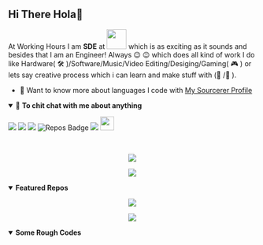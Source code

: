 ## Hi There Hola👋

At Working Hours I am **SDE** </b> at <img height="40" src="https://www.milkbasket.com/assets/img/logo/mb-logo-horizontal.png"> which is as exciting as it sounds and besides that I am an Engineer! Always :wink: :wink: which does all kind of work I do like Hardware(  :hammer_and_wrench:  )/Software/Music/Video Editing/Desiging/Gaming( :video_game: ) or lets say creative process which i can learn and make stuff with (🔨 /🚀 ). 
<br/>

- 👨 Want to know more about languages I code with [My Sourcerer Profile](https://sourcerer.io/harshitchhipa)

<details open>
<summary>🤝 <b>To chit chat with me about anything</b></summary>
<p align = "center">

[<img src="https://img.shields.io/badge/linkedin-%230077B5.svg?&style=for-the-badge&logo=linkedin&logoColor=white" />](https://www.linkedin.com/in/harshit-chhipa/)
[<img src="https://img.shields.io/badge/twitter-%231DA1F2.svg?&style=for-the-badge&logo=twitter&logoColor=white" />](https://twitter.com/chhipa_harshit) 
[<img src="https://img.shields.io/badge/medium-%2312100E.svg?&style=for-the-badge&logo=medium&logoColor=white" />](https://medium.com/@HarshitChhipa)
![Repos Badge](https://badges.pufler.dev/repos/HarshitChhipa?style=for-the-badge)
[<img src ="https://img.shields.io/badge/portfolio-%23.svg?&style=for-the-badge&logo=&logoColor=white%22">](https://harshit-chhipa.herokuapp.com/)
<a href="https://github.com/HarshitChhipa">
    <img height="28" src="https://badges.pufler.dev/years/HarshitChhipa?style=flat-square&color=black&logo=github">
</a>

</p>
<br/>
</details>
<p align = "center"> 
 <a href="https://github.com/HarshitChhipa">
  <img src="https://github-readme-stats.vercel.app/api?username=HarshitChhipa&show_icons=true&include_all_commits=true&show_owner=true&bg_color=30,41295a,2F0743&title_color=fff&text_color=fff" />
</a>
</p>

<p align="center">
    <a href="https://github.com/HarshitChhipa">
    <img src="https://github-readme-stats.vercel.app/api/top-langs/?username=HarshitChhipa&show_owner=true&bg_color=30,41295a,2F0743&title_color=fff&text_color=fff" />
    </a>
</p>

<details open> 
 <summary><b>Featured Repos</b></summary>
<p align = "center">
 <a href = "https://github.com/HarshitChhipa/HarshitChhipa">
 <img align="center" src="https://github-readme-stats.vercel.app/api/pin/?username=HarshitChhipa&repo=myKnowledgeCenter&theme=bear" />
 </a>
</p>
<p align = "center">
 <a href = "https://github.com/HarshitChhipa/LottieForIonic"><img align="center" src="https://github-readme-stats.vercel.app/api/pin/?username=HarshitChhipa&repo=LottieForIonic&theme=bear" /></a>
</p>
</details>

<details open>
 <summary><b>Some Rough Codes</b></summary>
 <br/>
 <a align="center">
 <a href="https://sourcerer.io/harshitchhipa"><img src="https://img.shields.io/badge/HTML-72%20commits-orange.svg" alt=""></a>    
 <a href="https://sourcerer.io/harshitchhipa"><img src="https://img.shields.io/badge/CSS-59%20commits-orange.svg" alt=""></a>
 <a href="https://sourcerer.io/harshitchhipa"><img src="https://img.shields.io/badge/JavaScript-58%20commits-orange.svg" alt=""></a>
 <a href="https://sourcerer.io/harshitchhipa"><img src="https://img.shields.io/badge/TypeScript-58%20commits-orange.svg" alt=""></a>
 <a href="https://sourcerer.io/harshitchhipa"><img src="https://img.shields.io/badge/Dart-6%20commits-orange.svg" alt=""></a>
 <a href="https://sourcerer.io/harshitchhipa"><img src="https://img.shields.io/badge/Objective–C-4%20commits-orange.svg" alt=""></a>
 <a href="https://sourcerer.io/harshitchhipa"><img src="https://img.shields.io/badge/Swift-4%20commits-orange.svg" alt=""></a>
 <a href="https://sourcerer.io/harshitchhipa"><img src="https://img.shields.io/badge/Gradle-4%20commits-orange.svg" alt=""></a>
 <a href="https://sourcerer.io/harshitchhipa"><img src="https://img.shields.io/badge/Kotlin-4%20commits-orange.svg" alt=""></a>
 <a href="https://sourcerer.io/harshitchhipa"><img src="https://img.shields.io/badge/PHP-4%20commits-orange.svg" alt=""></a>
 <a href="https://sourcerer.io/harshitchhipa"><img src="https://img.shields.io/badge/Python-3%20commits-orange.svg" alt=""></a>
 <a href="https://sourcerer.io/harshitchhipa"><img src="https://img.shields.io/badge/Go-1%20commits-orange.svg" alt=""></a>
 </a>
</details>
